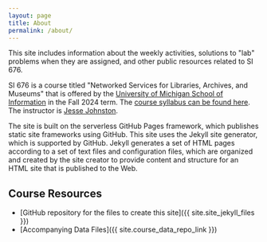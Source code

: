 ```yaml
---
layout: page
title: About
permalink: /about/
---
```


This site includes information about the weekly activities, 
solutions to "lab" problems when they are assigned,
and other public resources related to SI 676.

SI 676 is a course titled "Networked Services for Libraries, Archives, and Museums"
that is offered by the [University of Michigan School of Information](https://www.si.umich.edu/)
in the Fall 2024 term.
The [course syllabus can be found here][syllabus].
The instructor is [Jesse Johnston][instructor].

The site is built on the serverless GitHub Pages framework,
which publishes static site frameworks using GitHub.
This site uses the Jekyll site generator, which
is supported by GitHub.
Jekyll generates a set of HTML pages according to
a set of text files and configuration files,
which are organized and created by the site creator to
provide content and structure for an HTML site that
is published to the Web.

## Course Resources

* [GitHub repository for the files to create this site]({{ site.site_jekyll_files }})
* [Accompanying Data Files]({{ site.course_data_repo_link }})

[syllabus]: https://docs.google.com/document/d/12okpn0kAPnvhalat6infvIYm6F2ejX0_fhNt93H0slg/edit?usp=sharing
[instructor]: https://www.si.umich.edu/people/jesse-johnston